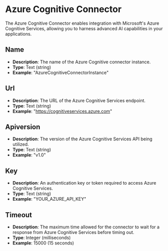 # Azure Cognitive Connector

The Azure Cognitive Connector enables integration with Microsoft's Azure Cognitive Services, allowing you to harness advanced AI capabilities in your applications.

## Name
- **Description**: The name of the Azure Cognitive connector instance.
- **Type**: Text (string)
- **Example**: "AzureCognitiveConnectorInstance"

## Url
- **Description**: The URL of the Azure Cognitive Services endpoint.
- **Type**: Text (string)
- **Example**: "https://cognitiveservices.azure.com"

## Apiversion
- **Description**: The version of the Azure Cognitive Services API being utilized.
- **Type**: Text (string)
- **Example**: "v1.0"

## Key
- **Description**: An authentication key or token required to access Azure Cognitive Services.
- **Type**: Text (string)
- **Example**: "YOUR_AZURE_API_KEY"

## Timeout
- **Description**: The maximum time allowed for the connector to wait for a response from Azure Cognitive Services before timing out.
- **Type**: Integer (milliseconds)
- **Example**: 15000 (15 seconds)
